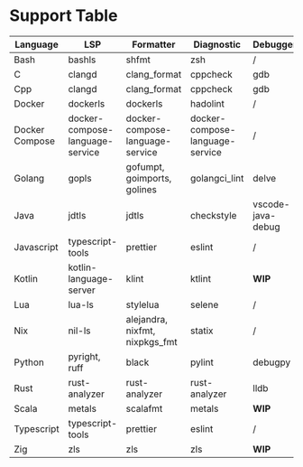 # Support Table

| Language       | LSP                             | Formatter                       | Diagnostic                      | Debugger          | Test    |
| -------------- | ------------------------------- | ------------------------------- | ------------------------------- | ----------------- | ------- |
| Bash           | bashls                          | shfmt                           | zsh                             | /                 | /       |
| C              | clangd                          | clang_format                    | cppcheck                        | gdb               | /       |
| Cpp            | clangd                          | clang_format                    | cppcheck                        | gdb               | **WIP** |
| Docker         | dockerls                        | dockerls                        | hadolint                        | /                 | /       |
| Docker Compose | docker-compose-language-service | docker-compose-language-service | docker-compose-language-service | /                 | /       |
| Golang         | gopls                           | gofumpt, goimports, golines     | golangci_lint                   | delve             | go      |
| Java           | jdtls                           | jdtls                           | checkstyle                      | vscode-java-debug | **WIP** |
| Javascript     | typescript-tools                | prettier                        | eslint                          | /                 | /       |
| Kotlin         | kotlin-language-server          | klint                           | ktlint                          | **WIP**           | **WIP** |
| Lua            | lua-ls                          | stylelua                        | selene                          | /                 | /       |
| Nix            | nil-ls                          | alejandra, nixfmt, nixpkgs_fmt  | statix                          | /                 | /       |
| Python         | pyright, ruff                   | black                           | pylint                          | debugpy           | **WIP** |
| Rust           | rust-analyzer                   | rust-analyzer                   | rust-analyzer                   | lldb              | **WIP** |
| Scala          | metals                          | scalafmt                        | metals                          | **WIP**           | **WIP** |
| Typescript     | typescript-tools                | prettier                        | eslint                          | /                 | /       |
| Zig            | zls                             | zls                             | zls                             | **WIP**           | **WIP** |

